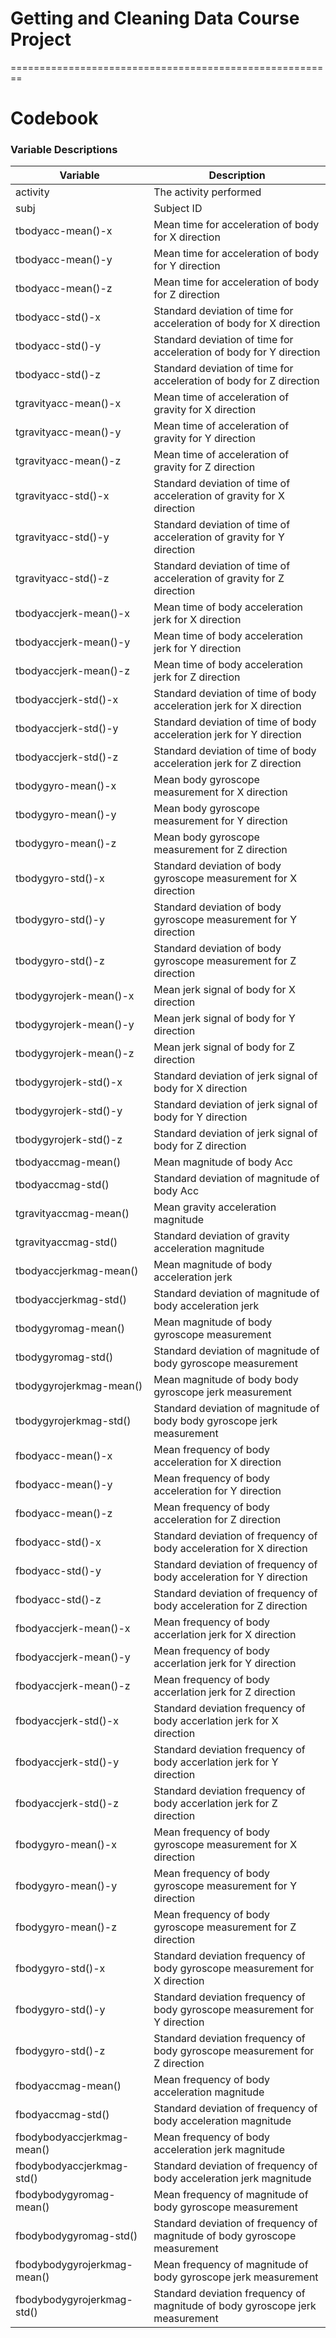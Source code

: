 # Getting and Cleaning Data Course Project
========================================================

Codebook
========================================================



### Variable Descriptions


| Variable | Description
-----------|-------------
| activity | The activity performed
| subj | Subject ID
| tbodyacc-mean()-x | Mean time for acceleration of body for X direction
| tbodyacc-mean()-y | Mean time for acceleration of body for Y direction
| tbodyacc-mean()-z | Mean time for acceleration of body for Z direction
| tbodyacc-std()-x | Standard deviation of time for acceleration of body for X direction
| tbodyacc-std()-y | Standard deviation of time for acceleration of body for Y direction
| tbodyacc-std()-z | Standard deviation of time for acceleration of body for Z direction
| tgravityacc-mean()-x | Mean time of acceleration of gravity for X direction
| tgravityacc-mean()-y | Mean time of acceleration of gravity for Y direction
| tgravityacc-mean()-z | Mean time of acceleration of gravity for Z direction
| tgravityacc-std()-x | Standard deviation of time of acceleration of gravity for X direction
| tgravityacc-std()-y | Standard deviation of time of acceleration of gravity for Y direction
| tgravityacc-std()-z | Standard deviation of time of acceleration of gravity for Z direction
| tbodyaccjerk-mean()-x | Mean time of body acceleration jerk for X direction
| tbodyaccjerk-mean()-y | Mean time of body acceleration jerk for Y direction
| tbodyaccjerk-mean()-z | Mean time of body acceleration jerk for Z direction
| tbodyaccjerk-std()-x | Standard deviation of time of body acceleration jerk for X direction
| tbodyaccjerk-std()-y | Standard deviation of time of body acceleration jerk for Y direction
| tbodyaccjerk-std()-z | Standard deviation of time of body acceleration jerk for Z direction
| tbodygyro-mean()-x | Mean body gyroscope measurement for X direction
| tbodygyro-mean()-y | Mean body gyroscope measurement for Y direction
| tbodygyro-mean()-z | Mean body gyroscope measurement for Z direction
| tbodygyro-std()-x | Standard deviation of body gyroscope measurement for X direction
| tbodygyro-std()-y | Standard deviation of body gyroscope measurement for Y direction
| tbodygyro-std()-z | Standard deviation of body gyroscope measurement for Z direction
| tbodygyrojerk-mean()-x | Mean jerk signal of body for X direction
| tbodygyrojerk-mean()-y | Mean jerk signal of body for Y direction
| tbodygyrojerk-mean()-z | Mean jerk signal of body for Z direction
| tbodygyrojerk-std()-x | Standard deviation of jerk signal of body for X direction
| tbodygyrojerk-std()-y | Standard deviation of jerk signal of body for Y direction
| tbodygyrojerk-std()-z | Standard deviation of jerk signal of body for Z direction
| tbodyaccmag-mean() | Mean magnitude of body Acc
| tbodyaccmag-std() | Standard deviation of magnitude of body Acc
| tgravityaccmag-mean() | Mean gravity acceleration magnitude
| tgravityaccmag-std() | Standard deviation of gravity acceleration magnitude
| tbodyaccjerkmag-mean() | Mean magnitude of body acceleration jerk
| tbodyaccjerkmag-std() | Standard deviation of magnitude of body acceleration jerk
| tbodygyromag-mean() | Mean magnitude of body gyroscope measurement
| tbodygyromag-std() | Standard deviation of magnitude of body gyroscope measurement
| tbodygyrojerkmag-mean() | Mean magnitude of body body gyroscope jerk measurement
| tbodygyrojerkmag-std() | Standard deviation of magnitude of body body gyroscope jerk measurement
| fbodyacc-mean()-x | Mean frequency of body acceleration for X direction
| fbodyacc-mean()-y | Mean frequency of body acceleration for Y direction
| fbodyacc-mean()-z | Mean frequency of body acceleration for Z direction
| fbodyacc-std()-x | Standard deviation of frequency of body acceleration for X direction
| fbodyacc-std()-y | Standard deviation of frequency of body acceleration for Y direction
| fbodyacc-std()-z | Standard deviation of frequency of body acceleration for Z direction
| fbodyaccjerk-mean()-x | Mean frequency of body accerlation jerk for X direction
| fbodyaccjerk-mean()-y | Mean frequency of body accerlation jerk for Y direction
| fbodyaccjerk-mean()-z | Mean frequency of body accerlation jerk for Z direction
| fbodyaccjerk-std()-x | Standard deviation frequency of body accerlation jerk for X direction
| fbodyaccjerk-std()-y | Standard deviation frequency of body accerlation jerk for Y direction
| fbodyaccjerk-std()-z | Standard deviation frequency of body accerlation jerk for Z direction
| fbodygyro-mean()-x | Mean frequency of body gyroscope measurement for X direction
| fbodygyro-mean()-y | Mean frequency of body gyroscope measurement for Y direction
| fbodygyro-mean()-z | Mean frequency of body gyroscope measurement for Z direction
| fbodygyro-std()-x | Standard deviation frequency of body gyroscope measurement for X direction
| fbodygyro-std()-y | Standard deviation frequency of body gyroscope measurement for Y direction
| fbodygyro-std()-z | Standard deviation frequency of body gyroscope measurement for Z direction
| fbodyaccmag-mean() | Mean frequency of body acceleration magnitude
| fbodyaccmag-std() | Standard deviation of frequency of body acceleration magnitude
| fbodybodyaccjerkmag-mean() | Mean frequency of body acceleration jerk magnitude
| fbodybodyaccjerkmag-std() | Standard deviation of frequency of body acceleration jerk magnitude
| fbodybodygyromag-mean() | Mean frequency of magnitude of body gyroscope measurement
| fbodybodygyromag-std() | Standard deviation of frequency of magnitude of body gyroscope measurement
| fbodybodygyrojerkmag-mean() | Mean frequency of magnitude of body gyroscope jerk measurement
| fbodybodygyrojerkmag-std() | Standard deviation frequency of magnitude of body gyroscope jerk measurement